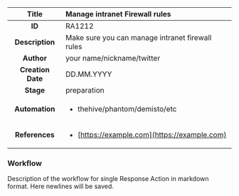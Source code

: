 | Title                       |  Manage intranet Firewall rules         |
|:---------------------------:|:--------------------|
| **ID**                      | RA1212            |
| **Description**             | Make sure you can manage intranet firewall rules   |
| **Author**                  | your name/nickname/twitter        |
| **Creation Date**           | DD.MM.YYYY |
| **Stage**                   | preparation         |
| **Automation** |<ul><li>thehive/phantom/demisto/etc</li></ul>|
| **References** |<ul><li>[https://example.com](https://example.com)</li></ul>|

### Workflow

Description of the workflow for single Response Action in markdown format.
Here newlines will be saved.
